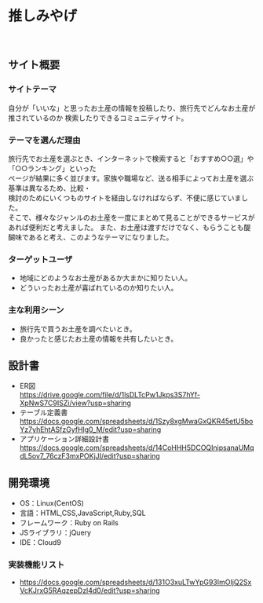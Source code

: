 # 推しみやげ
​
## サイト概要
### サイトテーマ
自分が「いいな」と思ったお土産の情報を投稿したり、旅行先でどんなお土産が推されているのか
検索したりできるコミュニティサイト。
​
### テーマを選んだ理由
旅行先でお土産を選ぶとき、インターネットで検索すると「おすすめ○○選」や「○○ランキング」といった</br>
ページが結果に多く並びます。家族や職場など、送る相手によってお土産を選ぶ基準は異なるため、比較・</br>
検討のためにいくつものサイトを経由しなければならず、不便に感じていました。</br>
そこで、様々なジャンルのお土産を一度にまとめて見ることができるサービスがあれば便利だと考えました。
また、お土産は渡すだけでなく、もらうことも醍醐味であると考え、このようなテーマになりました。
​
### ターゲットユーザ
- 地域にどのようなお土産があるか大まかに知りたい人。
- どういったお土産が喜ばれているのか知りたい人。
​
### 主な利用シーン
- 旅行先で買うお土産を調べたいとき。
- 良かったと感じたお土産の情報を共有したいとき。
​
## 設計書
- ER図</br>
  https://drive.google.com/file/d/1lsDLTcPw1Jkps3S7hYf-XpNwS7C9ISZi/view?usp=sharing
- テーブル定義書</br>
  https://docs.google.com/spreadsheets/d/1Szy8xgMwaGxQKR45etU5boYz7yhEhtASfzGyfHlg0_M/edit?usp=sharing
- アプリケーション詳細設計書</br>
  https://docs.google.com/spreadsheets/d/14CoHHH5DCOQInipsanaUMqdL5ov7_76czF3mxPOKjJI/edit?usp=sharing
​
## 開発環境
- OS：Linux(CentOS)
- 言語：HTML,CSS,JavaScript,Ruby,SQL
- フレームワーク：Ruby on Rails
- JSライブラリ：jQuery
- IDE：Cloud9

### 実装機能リスト
- https://docs.google.com/spreadsheets/d/131O3xuLTwYpG93ImOIjQ2SxVcKJrxG5RAqzepDzl4d0/edit?usp=sharing